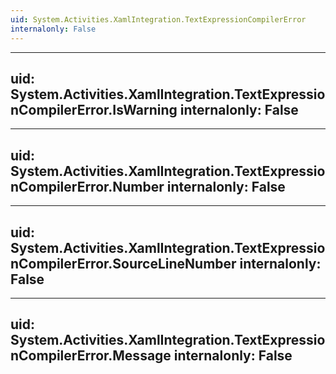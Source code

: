 ```yaml
---
uid: System.Activities.XamlIntegration.TextExpressionCompilerError
internalonly: False
---
```


---
uid: System.Activities.XamlIntegration.TextExpressionCompilerError.IsWarning
internalonly: False
---

---
uid: System.Activities.XamlIntegration.TextExpressionCompilerError.Number
internalonly: False
---

---
uid: System.Activities.XamlIntegration.TextExpressionCompilerError.SourceLineNumber
internalonly: False
---

---
uid: System.Activities.XamlIntegration.TextExpressionCompilerError.Message
internalonly: False
---
